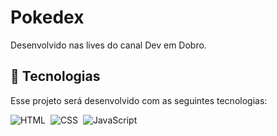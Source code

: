 # Pokedex
Desenvolvido nas lives do canal Dev em Dobro.

## 🚀 Tecnologias

Esse projeto será desenvolvido com as seguintes tecnologias:

![HTML](https://img.shields.io/badge/-HTML-FFDAB9?style=for-the-badge&logo=HTML5&logoColor=html)&nbsp;
![CSS](https://img.shields.io/badge/-CSS-87CEEB?style=for-the-badge&logo=CSS3&logoColor=css)&nbsp;
![JavaScript](https://img.shields.io/badge/javascript-%23323330.svg?style=for-the-badge&logo=javascript&logoColor=%23F7DF1E)